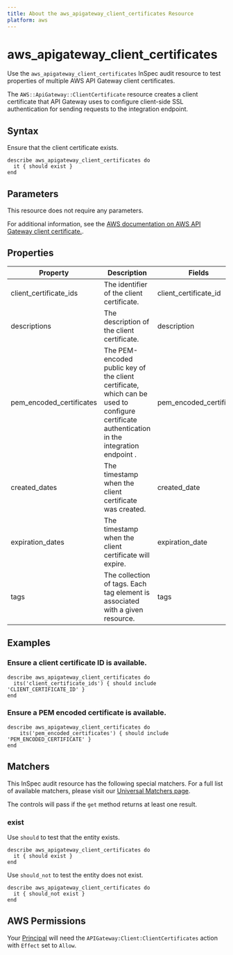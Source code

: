 ```yaml
---
title: About the aws_apigateway_client_certificates Resource
platform: aws
---
```


# aws_apigateway_client_certificates

Use the `aws_apigateway_client_certificates` InSpec audit resource to test properties of multiple AWS API Gateway client certificates.

The `AWS::ApiGateway::ClientCertificate` resource creates a client certificate that API Gateway uses to configure client-side SSL authentication for sending requests to the integration endpoint.

## Syntax

Ensure that the client certificate exists.

    describe aws_apigateway_client_certificates do
      it { should exist }
    end

## Parameters

This resource does not require any parameters.

For additional information, see the [AWS documentation on AWS API Gateway client certificate.](https://docs.aws.amazon.com/AWSCloudFormation/latest/UserGuide/aws-resource-apigateway-clientcertificate.html).

## Properties

| Property | Description | Fields |
| --- | --- | --- |
| client_certificate_ids | The identifier of the client certificate. | client_certificate_id |
| descriptions | The description of the client certificate. | description |
| pem_encoded_certificates | The PEM-encoded public key of the client certificate, which can be used to configure certificate authentication in the integration endpoint .| pem_encoded_certificate |
| created_dates | The timestamp when the client certificate was created.| created_date |
| expiration_dates | The timestamp when the client certificate will expire.| expiration_date |
| tags | The collection of tags. Each tag element is associated with a given resource. | tags |

## Examples

### Ensure a client certificate ID is available.

    describe aws_apigateway_client_certificates do
      its('client_certificate_ids') { should include 'CLIENT_CERTIFICATE_ID' }
    end

### Ensure a PEM encoded certificate is available.

    describe aws_apigateway_client_certificates do
        its('pem_encoded_certificates') { should include 'PEM_ENCODED_CERTIFICATE' }
    end

## Matchers

This InSpec audit resource has the following special matchers. For a full list of available matchers, please visit our [Universal Matchers page](https://www.inspec.io/docs/reference/matchers/).

The controls will pass if the `get` method returns at least one result.

### exist

Use `should` to test that the entity exists.

    describe aws_apigateway_client_certificates do
      it { should exist }
    end

Use `should_not` to test the entity does not exist.

    describe aws_apigateway_client_certificates do
      it { should_not exist }
    end

## AWS Permissions

Your [Principal](https://docs.aws.amazon.com/IAM/latest/UserGuide/intro-structure.html#intro-structure-principal) will need the `APIGateway:Client:ClientCertificates` action with `Effect` set to `Allow`.
